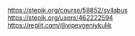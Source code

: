 
https://stepik.org/course/58852/syllabus
<br/>https://stepik.org/users/462222594<br/>
https://replit.com/@vipevgeniykulik
